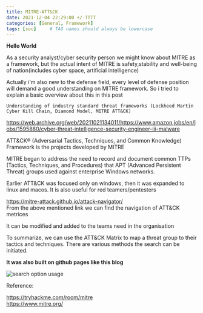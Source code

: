 ```yaml
---
title: MITRE-ATT&CK
date: 2021-12-04 22:29:00 +/-TTTT
categories: [General, Framework]
tags: [soc]     # TAG names should always be lowercase
---
```


**Hello World**  

As a security analyst/cyber security person we might know about MITRE as a framework, but the actual intent of MITRE is safety,stability and well-being of nation(includes cyber space, artificial intelligence)

Actually i'm also new to the defense field, every level of defense position will demand a good understanding on MITRE framework. So i tried to explain a basic overview about this in this post

```Understanding of industry standard threat frameworks (Lockheed Martin Cyber Kill Chain, Diamond Model, MITRE ATT&CK)```

https://web.archive.org/web/20211021134011/https://www.amazon.jobs/en/jobs/1595880/cyber-threat-intelligence-security-engineer-iii-malware  

 ATT&CK® (Adversarial Tactics, Techniques, and Common Knowledge) Framework  is the projects developed by MITRE
 
 MITRE began to address the need to record and document common TTPs (Tactics, Techniques, and Procedures) that APT (Advanced Persistent Threat) groups used against enterprise Windows networks.  

Earlier ATT&CK was focused only on windows, then it was expanded to linux and macos. It is also useful for red teamers/pentesters  

https://mitre-attack.github.io/attack-navigator/  
From the above mentioned link we can find the navigation of ATT&CK metrices  

It can be modified and added to the teams need in the organisation  

To summarize, we can use the ATT&CK Matrix to map a threat group to their tactics and techniques.  There are various methods the search can be initiated. 

**It was also built on github pages like this blog**

![search option usage](https://drive.google.com/thumbnail?id=1WOdK2fn4bxhpnc8RtSBku6_zQCnalXDH&sz=w1000)  





Reference:

https://tryhackme.com/room/mitre  
https://www.mitre.org/
